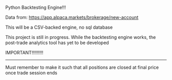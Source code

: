 Python Backtesting Engine!!!


Data from: https://app.alpaca.markets/brokerage/new-account

This will be a CSV-backed engine, no sql database

This project is still in progress. While the backtesting engine works, the post-trade analytics tool has yet to be developed




IMPORTANT!!!!!!!!!
______________________
Must remember to make it such that all positions are closed at final price once trade session ends
